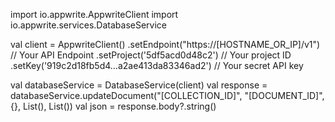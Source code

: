 import io.appwrite.AppwriteClient
import io.appwrite.services.DatabaseService

val client = AppwriteClient()
  .setEndpoint("https://[HOSTNAME_OR_IP]/v1") // Your API Endpoint
  .setProject('5df5acd0d48c2') // Your project ID
  .setKey('919c2d18fb5d4...a2ae413da83346ad2') // Your secret API key

val databaseService = DatabaseService(client)
val response = databaseService.updateDocument("[COLLECTION_ID]", "[DOCUMENT_ID]", {}, List<Any>(), List<Any>())
val json = response.body?.string()